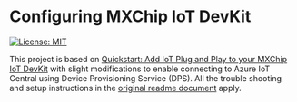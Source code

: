 # Configuring MXChip IoT DevKit
[![License: MIT](https://img.shields.io/badge/License-MIT-yellow.svg)](/LICENSE)

This project is based on [Quickstart: Add IoT Plug and Play to your MXChip IoT DevKit](https://github.com/Azure-Samples/mxchip-iot-devkit-pnp) with slight modifications to enable connecting to Azure IoT Central using Device Provisioning Service (DPS).  All the trouble shooting and setup instructions in the [original readme document](QuickStartREADME.md) apply.

